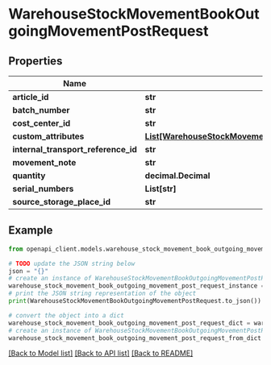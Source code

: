 # WarehouseStockMovementBookOutgoingMovementPostRequest


## Properties

Name | Type | Description | Notes
------------ | ------------- | ------------- | -------------
**article_id** | **str** |  | [optional] 
**batch_number** | **str** |  | [optional] 
**cost_center_id** | **str** |  | [optional] 
**custom_attributes** | [**List[WarehouseStockMovementBookDirectStockTransferPostRequestCustomAttributesInner]**](WarehouseStockMovementBookDirectStockTransferPostRequestCustomAttributesInner.md) |  | [optional] 
**internal_transport_reference_id** | **str** |  | [optional] 
**movement_note** | **str** |  | [optional] 
**quantity** | **decimal.Decimal** |  | [optional] 
**serial_numbers** | **List[str]** |  | [optional] 
**source_storage_place_id** | **str** |  | [optional] 

## Example

```python
from openapi_client.models.warehouse_stock_movement_book_outgoing_movement_post_request import WarehouseStockMovementBookOutgoingMovementPostRequest

# TODO update the JSON string below
json = "{}"
# create an instance of WarehouseStockMovementBookOutgoingMovementPostRequest from a JSON string
warehouse_stock_movement_book_outgoing_movement_post_request_instance = WarehouseStockMovementBookOutgoingMovementPostRequest.from_json(json)
# print the JSON string representation of the object
print(WarehouseStockMovementBookOutgoingMovementPostRequest.to_json())

# convert the object into a dict
warehouse_stock_movement_book_outgoing_movement_post_request_dict = warehouse_stock_movement_book_outgoing_movement_post_request_instance.to_dict()
# create an instance of WarehouseStockMovementBookOutgoingMovementPostRequest from a dict
warehouse_stock_movement_book_outgoing_movement_post_request_from_dict = WarehouseStockMovementBookOutgoingMovementPostRequest.from_dict(warehouse_stock_movement_book_outgoing_movement_post_request_dict)
```
[[Back to Model list]](../README.md#documentation-for-models) [[Back to API list]](../README.md#documentation-for-api-endpoints) [[Back to README]](../README.md)


